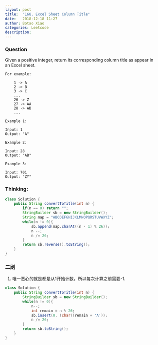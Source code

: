 ```yaml
---
layout: post
title:  "168. Excel Sheet Column Title"
date:   2018-12-18 11:27
author: Botao Xiao
categories: Leetcode
description:
---
```

### Question
Given a positive integer, return its corresponding column title as appear in an Excel sheet.

```
For example:

    1 -> A
    2 -> B
    3 -> C
    ...
    26 -> Z
    27 -> AA
    28 -> AB 
    ...

Example 1:

Input: 1
Output: "A"

Example 2:

Input: 28
Output: "AB"

Example 3:

Input: 701
Output: "ZY"
```

### Thinking:
```Java
class Solution {
    public String convertToTitle(int n) {
        if(n == 0) return "";
        StringBuilder sb = new StringBuilder();
        String map = "ABCDEFGHIJKLMNOPQRSTUVWXYZ";
        while(n != 0){
            sb.append(map.charAt((n - 1) % 26));
            n --;
            n /= 26;
        }
        return sb.reverse().toString();
    }
}
```

### 二刷
1. 唯一恶心的就是都是从1开始计数，所以每次计算之前需要-1.
```Java
class Solution {
    public String convertToTitle(int n) {
        StringBuilder sb = new StringBuilder();
        while(n != 0){
            n--;
            int remain = n % 26;
            sb.insert(0, (char)(remain + 'A'));
            n /= 26;
        }
        return sb.toString();
    }
}
```